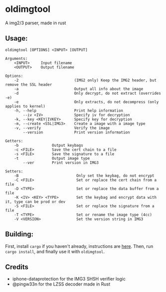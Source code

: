 # oldimgtool
A img2/3 parser, made in rust

## Usage:
```
oldimgtool [OPTIONS] <INPUT> [OUTPUT]

Arguments:
    <INPUT>     Input filename
    <OUTPUT>    Output filename

Options:
    -2                         (IMG2 only) Keep the IMG2 header, but remove the S5L header
    -a                         Output all info about the image
    -d                         Only decrypt, do not extract (overrides -e)
    -e                         Only extracts, do not decompress (only applies to kernel)
    -h, --help                 Print help information
        --iv <IV>              Specify iv for decryption
    -k, --key <KEY|IVKEY>      Specify key for decryption
    -m, --create <S5L|IMG3>    Create a image with a image type
    -v, --verify               Verify the image
        --version              Print version information

Getters:
    -b               Output keybags
    -c <FILE>        Save the cert chain to a file
    -s <FILE>        Save the signature to a file
    -t               Output image type
        --ver        Print version in IMG3

Setters:
    -B                          Only set the keybag, do not encrypt
    -C <FILE>                   Set or replace the cert chain from a file
    -D <TYPE>                   Set or replace the data buffer from a file
    -K <IV> <KEY> <TYPE>        Set the keybag and encrypt data with it, type can be prod or dev
    -S <FILE>                   Set or replace the signature from a file
    -T <TYPE>                   Set or rename the image type (4cc)
    -V <VERSION>                Set the version string in IMG3
```

## Building:
First, install `cargo` if you haven't already, instructions are [here](https://doc.rust-lang.org/cargo/getting-started/installation.html).
Then, run `cargo install`, and finally use it with `oldimgtool`.

## Credits
* iphone-dataprotection for the IMG3 SHSH verifier logic
* @pingw33n for the LZSS decoder made in Rust